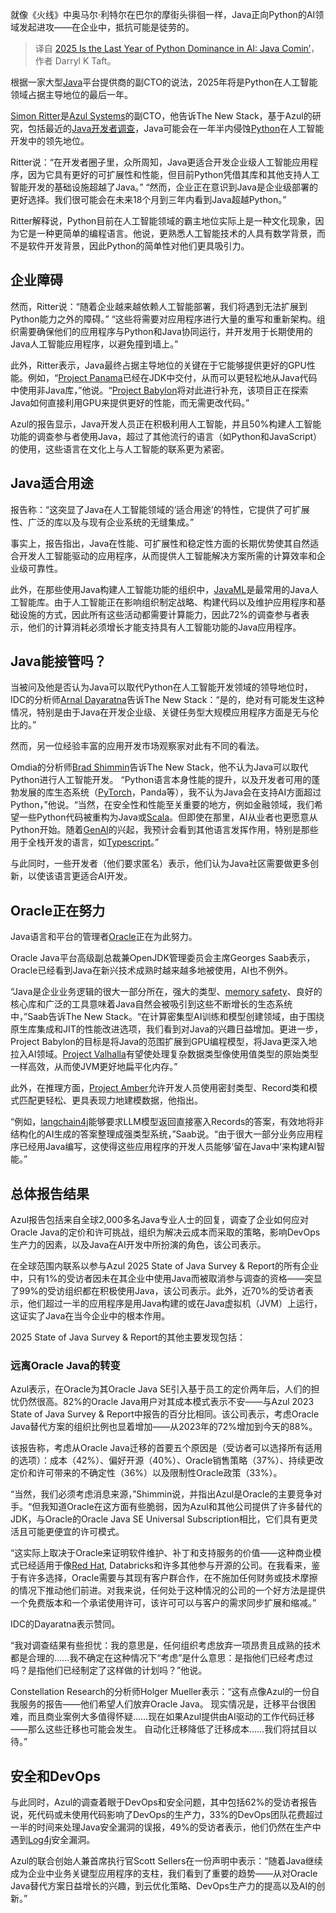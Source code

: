 
<!--
title: 2025年将是Python在人工智能领域占据主导地位的最后一年：Java即将到来
cover: https://cdn.thenewstack.io/media/2025/02/5691ee7b-omar-the-wire.webp
-->

就像《火线》中奥马尔·利特尔在巴尔的摩街头徘徊一样，Java正向Python的AI领域发起进攻——在企业中，抵抗可能是徒劳的。

> 译自 [2025 Is the Last Year of Python Dominance in AI: Java Comin’](https://thenewstack.io/2025-is-the-last-year-of-python-dominance-in-ai-java-comin/)，作者 Darryl K Taft。

根据一家大型[Java](https://thenewstack.io/java-22-making-java-more-attractive-for-ai-apps-workloads/)平台提供商的副CTO的说法，2025年将是Python在人工智能领域占据主导地位的最后一年。

[Simon Ritter](https://www.linkedin.com/in/siritter/?originalSubdomain=uk)是[Azul Systems](https://www.azul.com/)的副CTO，他告诉The New Stack，基于Azul的研究，包括最近的[Java开发者调查](https://www.azul.com/newsroom/azul-2025-state-of-java-survey-report/)，Java可能会在一年半内侵蚀[Python](https://thenewstack.io/python/)在人工智能开发中的领先地位。

Ritter说：“在开发者圈子里，众所周知，Java更适合开发企业级人工智能应用程序，因为它具有更好的可扩展性和性能，但目前Python凭借其库和其他支持人工智能开发的基础设施超越了Java。” “然而，企业正在意识到Java是企业级部署的更好选择。我们很可能会在未来18个月到三年内看到Java超越Python。”

Ritter解释说，Python目前在人工智能领域的霸主地位实际上是一种文化现象，因为它是一种更简单的编程语言。他说，更熟悉人工智能技术的人具有数学背景，而不是软件开发背景，因此Python的简单性对他们更具吸引力。

## 企业障碍

然而，Ritter说：“随着企业越来越依赖人工智能部署，我们将遇到无法扩展到Python能力之外的障碍。” “这些将需要对应用程序进行大量的重写和重新架构。组织需要确保他们的应用程序与Python和Java协同运行，并开发用于长期使用的Java人工智能应用程序，以避免撞到墙上。”

此外，Ritter表示，Java最终占据主导地位的关键在于它能够提供更好的GPU性能。例如，“[Project Panama](https://openjdk.org/projects/panama/)已经在JDK中交付，从而可以更轻松地从Java代码中使用非Java库，”他说。“[Project Babylon](https://openjdk.org/projects/babylon/)将对此进行补充，该项目正在探索Java如何直接利用GPU来提供更好的性能，而无需更改代码。”

Azul的报告显示，Java开发人员正在积极利用人工智能，并且50%构建人工智能功能的调查参与者使用Java，超过了其他流行的语言（如Python和JavaScript）的使用，这些语言在文化上与人工智能的联系更为紧密。

## Java适合用途

报告称：“这突显了Java在人工智能领域的‘适合用途’的特性，它提供了可扩展性、广泛的库以及与现有企业系统的无缝集成。”

事实上，报告指出，Java在性能、可扩展性和稳定性方面的长期优势使其自然适合开发人工智能驱动的应用程序，从而提供人工智能解决方案所需的计算效率和企业级可靠性。

此外，在那些使用Java构建人工智能功能的组织中，[JavaML](https://github.com/AbeelLab/javaml)是最常用的Java人工智能库。由于人工智能正在影响组织制定战略、构建代码以及维护应用程序和基础设施的方式，因此所有这些活动都需要计算能力，因此72%的调查参与者表示，他们的计算消耗必须增长才能支持具有人工智能功能的Java应用程序。

## Java能接管吗？

当被问及他是否认为Java可以取代Python在人工智能开发领域的领导地位时，IDC的分析师[Arnal Dayaratna](https://www.idc.com/getdoc.jsp?containerId=PRF004946)告诉The New Stack：“是的，绝对有可能发生这种情况，特别是由于Java在开发企业级、关键任务型大规模应用程序方面是无与伦比的。”

然而，另一位经验丰富的应用开发市场观察家对此有不同的看法。

Omdia的分析师[Brad Shimmin](https://www.linkedin.com/in/bradshimmin/)告诉The New Stack，他不认为Java可以取代Python进行人工智能开发。
“Python语言本身性能的提升，以及开发者可用的蓬勃发展的库生态系统（[PyTorch](https://thenewstack.io/why-pytorch-gets-all-the-love/)，Panda等），我不认为Java会在支持AI方面超过Python，”他说。“当然，在安全性和性能至关重要的地方，例如金融领域，我们希望一些Python代码被重构为Java或[Scala](https://thenewstack.io/scala-creator-proposes-lean-scala-for-simpler-code/)。但即使在那里，AI从业者也更愿意从Python开始。随着[GenAI](https://thenewstack.io/generative-ai-in-2023-genai-tools-became-table-stakes/)的兴起，我预计会看到其他语言发挥作用，特别是那些用于全栈开发的语言，如[Typescript](https://thenewstack.io/typescript/)。”

与此同时，一些开发者（他们要求匿名）表示，他们认为Java社区需要做更多创新，以使该语言更适合AI开发。

## Oracle正在努力

Java语言和平台的管理者[Oracle](https://developer.oracle.com/?utm_content=inline+mention)正在为此努力。

Oracle Java平台高级副总裁兼OpenJDK管理委员会主席Georges Saab表示，Oracle已经看到Java在新兴技术成熟时越来越多地被使用，AI也不例外。

“Java是企业业务逻辑的很大一部分所在，强大的类型、[memory safety](https://thenewstack.io/out-with-c-and-c-in-with-memory-safety/)、良好的核心库和广泛的工具意味着Java自然会被吸引到这些不断增长的生态系统中，”Saab告诉The New Stack。“在计算密集型AI训练和模型创建领域，由于围绕原生库集成和JIT的性能改进选项，我们看到对Java的兴趣日益增加。更进一步，Project Babylon的目标是将Java的范围扩展到GPU编程模型，将Java更深入地拉入AI领域。[Project Valhalla](https://openjdk.org/projects/valhalla/)有望使处理复杂数据类型像使用值类型的原始类型一样高效，从而使JVM更好地扁平化内存。”

此外，在推理方面，[Project Amber](https://openjdk.org/projects/amber/)允许开发人员使用密封类型、Record类和模式匹配更轻松、更具表现力地建模数据，他指出。

“例如，[langchain4j](https://docs.langchain4j.dev/)能够要求LLM模型返回直接塞入Records的答案，有效地将非结构化的AI生成的答案整理成强类型系统，”Saab说。“由于很大一部分业务应用程序已经用Java编写，这使得这些应用程序的开发人员能够‘留在Java中’来构建AI智能。”

## 总体报告结果

Azul报告包括来自全球2,000多名Java专业人士的回复，调查了企业如何应对Oracle Java的定价和许可挑战，组织为解决云成本而采取的策略，影响DevOps生产力的因素，以及Java在AI开发中所扮演的角色，该公司表示。

在全球范围内联系以参与Azul 2025 State of Java Survey & Report的所有企业中，只有1%的受访者因未在其企业中使用Java而被取消参与调查的资格——突显了99%的受访组织都在积极使用Java，该公司表示。此外，近70%的受访者表示，他们超过一半的应用程序是用Java构建的或在Java虚拟机（JVM）上运行，这证实了Java在当今企业中的根本作用。

2025 State of Java Survey & Report的其他主要发现包括：

### 远离Oracle Java的转变

Azul表示，在Oracle为其Oracle Java SE引入基于员工的定价两年后，人们的担忧仍然很高。82%的Oracle Java用户对其成本模式表示不安——与Azul 2023 State of Java Survey & Report中报告的百分比相同。该公司表示，考虑Oracle Java替代方案的组织比例也显着增加——从2023年的72%增加到今天的88%。

该报告称，考虑从Oracle Java迁移的首要五个原因是（受访者可以选择所有适用的选项）：成本（42%）、偏好开源（40%）、Oracle销售策略（37%）、持续更改定价和许可带来的不确定性（36%）以及限制性Oracle政策（33%）。

“当然，我们必须考虑消息来源，”Shimmin说，并指出Azul是Oracle的主要竞争对手。“但我知道Oracle在这方面有些脆弱，因为Azul和其他公司提供了许多替代的JDK，与Oracle的Oracle Java SE Universal Subscription相比，它们具有更灵活且可能更便宜的许可模式。

“这实际上取决于Oracle来证明软件维护、补丁和支持服务的价值——这种商业模式已经适用于像[Red Hat](https://www.openshift.com/try?utm_content=inline+mention), Databricks和许多其他参与开源的公司。在我看来，鉴于有许多选择，Oracle需要与其现有客户群合作，在不施加任何财务或技术摩擦的情况下推动他们前进。对我来说，任何处于这种情况的公司的一个好方法是提供一个免费版本和一个承诺使用许可，该许可可以与客户的需求同步扩展和缩减。”

IDC的Dayaratna表示赞同。

“我对调查结果有些担忧：我的意思是，任何组织考虑放弃一项昂贵且成熟的技术都是合理的……我不确定在这种情况下“考虑”是什么意思：是指他们已经考虑过吗？是指他们已经制定了这样做的计划吗？”他说。

Constellation Research的分析师Holger Mueller表示：“这有点像Azul的一份自我服务的报告——他们希望人们放弃Oracle Java。 现实情况是，迁移平台很困难，而且商业案例大多值得怀疑……现在如果Azul提供由AI驱动的工作代码迁移——那么这些迁移也可能会发生。 自动化迁移降低了迁移成本……我们将拭目以待。”

## 安全和DevOps

与此同时，Azul的调查着眼于DevOps和安全问题，其中包括62%的受访者报告说，死代码或未使用代码影响了DevOps的生产力，33%的DevOps团队花费超过一半的时间来处理Java安全漏洞的误报，49%的受访者表示，他们仍然在生产中遇到[Log4j](https://thenewstack.io/log4j-why-organizations-are-failing-to-remediate-this-risk/)安全漏洞。

Azul的联合创始人兼首席执行官Scott Sellers在一份声明中表示：“随着Java继续成为企业中业务关键型应用程序的支柱，我们看到了重要的趋势——从对Oracle Java替代方案日益增长的兴趣，到云优化策略、DevOps生产力的提高以及AI的创新。”

